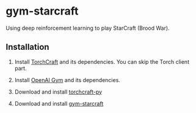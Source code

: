 # gym-starcraft
Using deep reinforcement learning to play StarCraft (Brood War).

## Installation

1. Install [TorchCraft](https://github.com/TorchCraft/TorchCraft) and its dependencies. You can skip the Torch client part. 

2. Install [OpenAI Gym](https://github.com/openai/gym) and its dependencies.

3. Download and install [torchcraft-py](http://gitlab.alibaba-inc.com/cogcom/torchcraft-py)

4. Download and install [gym-starcraft](http://gitlab.alibaba-inc.com/cogcom/gym-starcraft)